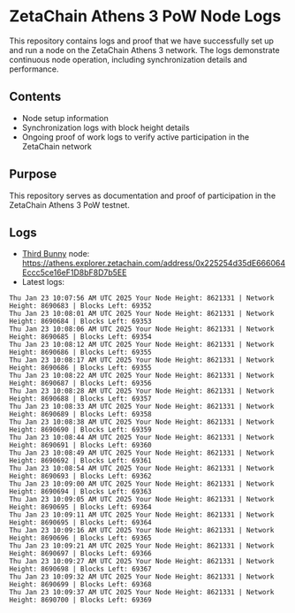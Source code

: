 # ZetaChain Athens 3 PoW Node Logs
This repository contains logs and proof that we have successfully set up and run a node on the ZetaChain Athens 3 network. The logs demonstrate continuous node operation, including synchronization details and performance.

## Contents
- Node setup information
- Synchronization logs with block height details
- Ongoing proof of work logs to verify active participation in the ZetaChain network

## Purpose
This repository serves as documentation and proof of participation in the ZetaChain Athens 3 PoW testnet.

## Logs

- [Third Bunny](https://thirdbunny.xyz/) node: https://athens.explorer.zetachain.com/address/0x225254d35dE666064Eccc5ce16eF1D8bF8D7b5EE
- Latest logs:
```
Thu Jan 23 10:07:56 AM UTC 2025 Your Node Height: 8621331 | Network Height: 8690683 | Blocks Left: 69352
Thu Jan 23 10:08:01 AM UTC 2025 Your Node Height: 8621331 | Network Height: 8690684 | Blocks Left: 69353
Thu Jan 23 10:08:06 AM UTC 2025 Your Node Height: 8621331 | Network Height: 8690685 | Blocks Left: 69354
Thu Jan 23 10:08:12 AM UTC 2025 Your Node Height: 8621331 | Network Height: 8690686 | Blocks Left: 69355
Thu Jan 23 10:08:17 AM UTC 2025 Your Node Height: 8621331 | Network Height: 8690686 | Blocks Left: 69355
Thu Jan 23 10:08:22 AM UTC 2025 Your Node Height: 8621331 | Network Height: 8690687 | Blocks Left: 69356
Thu Jan 23 10:08:28 AM UTC 2025 Your Node Height: 8621331 | Network Height: 8690688 | Blocks Left: 69357
Thu Jan 23 10:08:33 AM UTC 2025 Your Node Height: 8621331 | Network Height: 8690689 | Blocks Left: 69358
Thu Jan 23 10:08:38 AM UTC 2025 Your Node Height: 8621331 | Network Height: 8690690 | Blocks Left: 69359
Thu Jan 23 10:08:44 AM UTC 2025 Your Node Height: 8621331 | Network Height: 8690691 | Blocks Left: 69360
Thu Jan 23 10:08:49 AM UTC 2025 Your Node Height: 8621331 | Network Height: 8690692 | Blocks Left: 69361
Thu Jan 23 10:08:54 AM UTC 2025 Your Node Height: 8621331 | Network Height: 8690693 | Blocks Left: 69362
Thu Jan 23 10:09:00 AM UTC 2025 Your Node Height: 8621331 | Network Height: 8690694 | Blocks Left: 69363
Thu Jan 23 10:09:05 AM UTC 2025 Your Node Height: 8621331 | Network Height: 8690695 | Blocks Left: 69364
Thu Jan 23 10:09:11 AM UTC 2025 Your Node Height: 8621331 | Network Height: 8690695 | Blocks Left: 69364
Thu Jan 23 10:09:16 AM UTC 2025 Your Node Height: 8621331 | Network Height: 8690696 | Blocks Left: 69365
Thu Jan 23 10:09:21 AM UTC 2025 Your Node Height: 8621331 | Network Height: 8690697 | Blocks Left: 69366
Thu Jan 23 10:09:27 AM UTC 2025 Your Node Height: 8621331 | Network Height: 8690698 | Blocks Left: 69367
Thu Jan 23 10:09:32 AM UTC 2025 Your Node Height: 8621331 | Network Height: 8690699 | Blocks Left: 69368
Thu Jan 23 10:09:37 AM UTC 2025 Your Node Height: 8621331 | Network Height: 8690700 | Blocks Left: 69369
```
